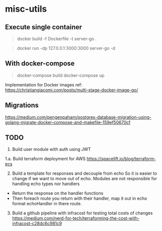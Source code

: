 # misc-utils

## Execute single container

> docker build -f Dockerfile -t server-go .

> docker run -dp 127.0.0.1:3000:3000 server-go -d

## With docker-compose

> docker-compose build
> docker-compose up

Implementation for Docker images ref: https://christiangiacomi.com/posts/multi-stage-docker-image-go/

## Migrations

https://medium.com/pengenpaham/postgres-database-migration-using-golang-migrate-docker-compose-and-makefile-159ef50670cf

## TODO

1. Build user module with auth using JWT

1.a. Build terraform deployment for AWS https://spacelift.io/blog/terraform-ecs

2. Build a template for responses and decouple from echo So it is easier to change if we want to move out of echo. Modules are not responsible for handling echo types nor handlers

- Return the response on the handler functions
- Then foreach route you return with their handler, map it out in echo format echoHandler in there route.

3. Build a github pipeline with infracost for testing total costs of changes https://medium.com/nerd-for-tech/terraforming-the-cost-with-infracost-c28dc6c981c9
